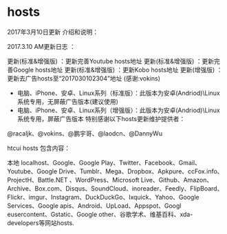﻿# hosts
2017年3月10日更新
介绍和说明：

2017.3.10 AM更新日志 ：

更新(标准&增强版) ：更新完善Youtube hosts地址
更新(标准&增强版) ：更新完善Google hosts地址
更新(标准&增强版) ：更新Kobo hosts地址
更新(增强版) ：更新去广告hosts至“2017030102304”地址 (感谢:vokins)
* 电脑、iPhone、安卓、Linux系列（标准版）：此版本为安卓(Andriod)\Linux系统专用，无屏蔽广告版本(建议使用)
* 电脑、iPhone、安卓、Linux系列（增强版）：此版本为安卓(Andriod)\Linux系统专用，屏蔽广告版本
特别感谢以下hosts更新维护提供者：

 @racaljk、@vokins、@鹏宇哥、@laodcn、@DannyWu

htcui hosts 包含内容：

本地 localhost、Google、Google Play、Twitter、Facebook、Gmail、Youtube、Google Drive、Tumblr、Mega、Dropbox、Apkpure、ccFox.info、ProjectH、Battle.NET 、WordPress、Microsoft Live、Github、Amazon、Archive、Box.com、Disqus、SoundCloud、inoreader、Feedly、FlipBoard、Flickr、imgur、Instagram、DuckDuckGo、Ixquick、Yahoo、Google Services、Google apis、Android、UpLoad、Appspot、Googl eusercontent、Gstatic、Google other、谷歌学术、维基百科、xda-developers等网站hosts.
